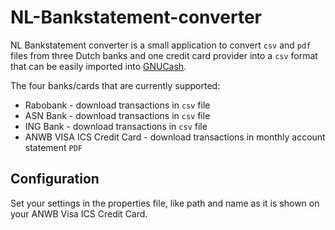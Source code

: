 # NL-Bankstatement-converter

NL Bankstatement converter is a small application to convert `csv` and `pdf` files from three Dutch banks and one credit card provider into a `csv` format that can be easily imported into [GNUCash](https://github.com/Gnucash/gnucash).

The four banks/cards that are currently supported:
* Rabobank - download transactions in `csv` file
* ASN Bank - download transactions in `csv` file
* ING Bank - download transactions in `csv` file
* ANWB VISA ICS Credit Card - download transactions in monthly account statement `PDF`

## Configuration

Set your settings in the properties file, like path and name as it is shown on your ANWB Visa ICS Credit Card.
